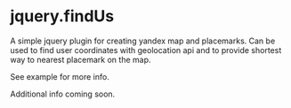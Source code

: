 # jquery.findUs
A simple jquery plugin for creating yandex map and placemarks.
Can be used to find user coordinates with geolocation api and to provide shortest way to nearest placemark on the map.

See example for more info.

Additional info coming soon.